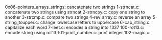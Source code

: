 0x06-pointers_arrays_strings: cancatenate two strings
1-strncat.c: concatenate two strings using strncat
2-strncpy.c: copy one string to another
3-strcmp.c: compare two strings
4-rev_array.c: reverse an array
5-string_toupper.c: change lowercase letters to uppercase
6-cap_string.c: capitalize each word
7-leet.c: encodes a string into 1337
100-rot13.c: encode string using rot13
101-print_number.c: print integer
102-magic.c:
